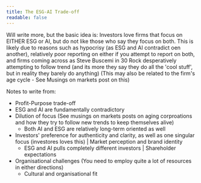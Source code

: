 ```yaml
---
title: The ESG-AI Trade-off
readable: false
---
```


Will write more, but the basic idea is: Investors love firms that focus on EITHER ESG or AI, but do not like those who say they focus on both. This is likely due to reasons such as hypocrisy (as ESG and AI contradict oen another), relatively poor reporting on either if you attempt to report on both, and firms coming across as Steve Buscemi in 30 Rock desperatively attempting to follow trend (and its more they say they do all the 'cool stuff', but in reality they barely do anything) (This may also be related to the firm's age cycle - See Musings on markets post on this)

Notes to write from:
- Profit-Purpose trade-off
- ESG and AI are fundamentally contradictory
- Dilution of focus (See musings on markets posts on aging corproations and how they try to follow new trends to keep themselves alive)
    - Both AI and ESG are relatively long-term oriented as well
- Investors' preference for authenticity and clarity, as well as one singular focus (investores loves this) | Market perception and brand identity
    - ESG and AI pulls completely different investors | Shareholder expectations
- Organisational challenges (You need to employ quite a lot of resources in either directions)
    - Cultural and organisational fit
